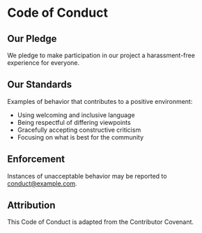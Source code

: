 # Code of Conduct

## Our Pledge

We pledge to make participation in our project a harassment-free experience for everyone.

## Our Standards

Examples of behavior that contributes to a positive environment:

- Using welcoming and inclusive language
- Being respectful of differing viewpoints
- Gracefully accepting constructive criticism
- Focusing on what is best for the community

## Enforcement

Instances of unacceptable behavior may be reported to conduct@example.com.

## Attribution

This Code of Conduct is adapted from the Contributor Covenant.